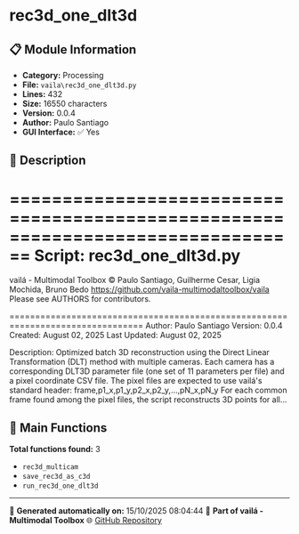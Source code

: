 # rec3d_one_dlt3d

## 📋 Module Information

- **Category:** Processing
- **File:** `vaila\rec3d_one_dlt3d.py`
- **Lines:** 432
- **Size:** 16550 characters
- **Version:** 0.0.4
- **Author:** Paulo Santiago
- **GUI Interface:** ✅ Yes

## 📖 Description


================================================================================
Script: rec3d_one_dlt3d.py
================================================================================

vailá - Multimodal Toolbox
© Paulo Santiago, Guilherme Cesar, Ligia Mochida, Bruno Bedo
https://github.com/vaila-multimodaltoolbox/vaila
Please see AUTHORS for contributors.

================================================================================
Author: Paulo Santiago
Version: 0.0.4
Created: August 02, 2025
Last Updated: August 02, 2025

Description:
    Optimized batch 3D reconstruction using the Direct Linear Transformation (DLT) method with multiple cameras.
    Each camera has a corresponding DLT3D parameter file (one set of 11 parameters per file) and a pixel coordinate CSV file.
    The pixel files are expected to use vailá's standard header:
      frame,p1_x,p1_y,p2_x,p2_y,...,pN_x,pN_y
    For each common frame found among the pixel files, the script reconstructs 3D points for all...

## 🔧 Main Functions

**Total functions found:** 3

- `rec3d_multicam`
- `save_rec3d_as_c3d`
- `run_rec3d_one_dlt3d`




---

📅 **Generated automatically on:** 15/10/2025 08:04:44
🔗 **Part of vailá - Multimodal Toolbox**
🌐 [GitHub Repository](https://github.com/vaila-multimodaltoolbox/vaila)
